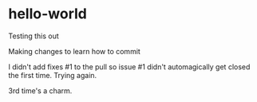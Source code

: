 # hello-world
Testing this out

Making changes to learn how to commit

I didn't add fixes #1 to the pull so issue #1 didn't automagically get closed the first time. Trying again.

3rd time's a charm.
